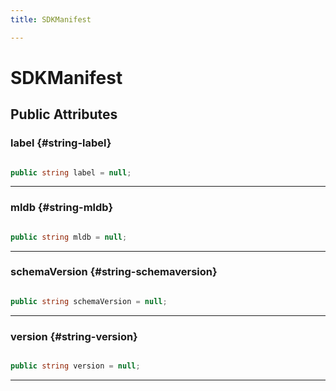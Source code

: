```yaml
---
title: SDKManifest

---
```


# SDKManifest










## Public Attributes

### label {#string-label}

```csharp

public string label = null;

```






-----------

### mldb {#string-mldb}

```csharp

public string mldb = null;

```






-----------

### schemaVersion {#string-schemaversion}

```csharp

public string schemaVersion = null;

```






-----------

### version {#string-version}

```csharp

public string version = null;

```






-----------

